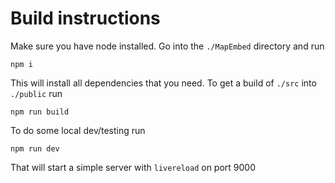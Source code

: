 # Build instructions

Make sure you have node installed. Go into the `./MapEmbed` directory and run

```
npm i
```

This will install all dependencies that you need. To get a build of `./src` into `./public` run

```
npm run build
```

To do some local dev/testing run

```
npm run dev
```

That will start a simple server with `livereload` on port 9000